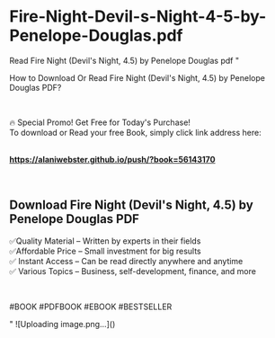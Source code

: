 # Fire-Night-Devil-s-Night-4-5-by-Penelope-Douglas.pdf
Read Fire Night (Devil's Night, 4.5) by Penelope Douglas pdf
"<p>How to Download Or Read Fire Night (Devil's Night, 4.5) by Penelope Douglas PDF?</p>
<p>&nbsp;</p>
<p>&#128293;  Special Promo! Get Free for Today's Purchase!<br />To download or Read your free Book, simply click link address here:&nbsp;<br />&nbsp;</p>
<p><a href=""https://alaniwebster.github.io/push/?book=56143170""><strong>https://alaniwebster.github.io/push/?book=56143170</strong></a></p>
<p>&nbsp;</p>
<h2>Download Fire Night (Devil's Night, 4.5) by Penelope Douglas PDF</h2>
<p>&#x2705;Quality Material &ndash; Written by experts in their fields<br />&#x2705;Affordable Price &ndash; Small investment for big results<br />&#x2705; Instant Access &ndash; Can be read directly anywhere and anytime<br />&#x2705; Various Topics &ndash; Business, self-development, finance, and more</p>
<p>&nbsp;</p>
<p>#BOOK #PDFBOOK #EBOOK #BESTSELLER</p>
"
![Uploading image.png…]()
